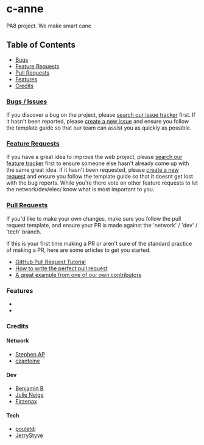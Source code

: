 # c-anne
PA8 project. We make smart cane

## Table of Contents

- [Bugs](#bugs--issues)
- [Feature Requests](#feature-requests)
- [Pull Requests](#pull-requests)
- [Features](#features)
- [Credits](#credits)



### [Bugs / Issues](https://github.com/czantoine/c-anne/issues)
If you discover a bug on the project, please [search our issue tracker](https://github.com/czantoine/c-anne/issues) first. If it hasn't been reported, please [create a new issue](https://github.com/czantoine/c-anne/issues/new) and ensure you follow the template guide so that our team can assist you as quickly as possible.

### [Feature Requests](https://github.com/czantoine/c-anne/labels/Feature%20Request)
If you have a great idea to improve the web project, please [search our feature tracker](https://github.com/czantoine/c-anne/labels/Feature%20Request) first to ensure someone else hasn't already come up with the same great idea.  If it hasn't been requested, please [create a new request](https://github.com/czantoine/c-anne/issues/new) and ensure you follow the template guide so that it doesnt get lost with the bug reports.
While you're there vote on other feature requests to let the network/dev/elec/ know what is most important to you.

### [Pull Requests](https://github.com/czantoine/c-anne/pulls)
If you'd like to make your own changes, make sure you follow the pull request template, and ensure your PR is made against the 'network' / 'dev' / 'tech' branch.

If this is your first time making a PR or aren't sure of the standard practice of making a PR, here are some articles to get you started.
 - [GitHub Pull Request Tutorial](https://www.thinkful.com/learn/github-pull-request-tutorial/)
 - [How to write the perfect pull request](https://github.com/blog/1943-how-to-write-the-perfect-pull-request)
 - [A great example from one of our own contributors]()

### Features
 
-
-

### Credits

#### Network
- [Stephen AP](https://github.com/EverAged)
- [czantoine](https://github.com/czantoine)
#### Dev
- [Benjamin B](https://github.com/Nimyron)
- [Julie Neige](https://github.com/Juu-Snw)
- [Firzenax](https://github.com/Firzenax)
#### Tech
- [pouletdj](https://github.com/pouletdj)
- [JerryStyve](https://github.com/JerryStyve) 

 
